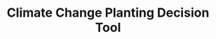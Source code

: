 ---
title: Climate Change Planting Decision Tool
link: https://potterzot.shinyapps.io/cbccy-app
thumbnail: /assets/thumbnails/cbccy-app-logo.png
order: 10
---
